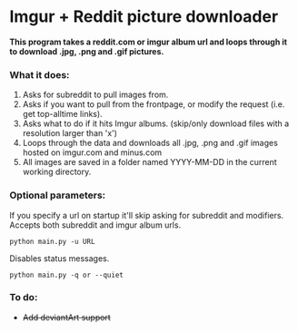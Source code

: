 Imgur + Reddit picture downloader
===========================

**This program takes a reddit.com or imgur album url and loops through it to download .jpg, .png and .gif pictures.**  

### What it does:  
1. Asks for subreddit to pull images from.
2. Asks if you want to pull from the frontpage, or modify the request (i.e. get top-alltime links).
3. Asks what to do if it hits Imgur albums. (skip/only download files with a resolution larger than 'x')
2. Loops through the data and downloads all .jpg, .png and .gif images hosted on imgur.com and minus.com
3. All images are saved in a folder named YYYY-MM-DD in the current working directory.  

### Optional parameters:  
If you specify a url on startup it'll skip asking for subreddit and modifiers. Accepts both subreddit and imgur album urls.
```
python main.py -u URL
```
  
Disables status messages.
```
python main.py -q or --quiet
```

### To do:  
* ~~Add deviantArt support~~
